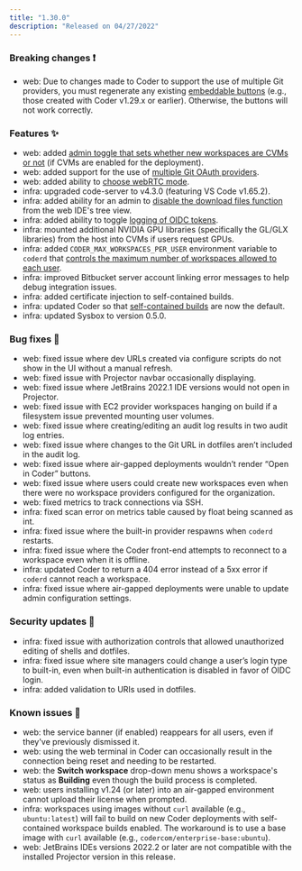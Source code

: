 ```yaml
---
title: "1.30.0"
description: "Released on 04/27/2022"
---
```


### Breaking changes ❗

- web: Due to changes made to Coder to support the use of multiple Git
  providers, you must regenerate any existing
  [embeddable buttons](../admin/templates.md#embeddable-button) (e.g., those
  created with Coder v1.29.x or earlier). Otherwise, the buttons will not work
  correctly.

### Features ✨

- web: added
  [admin toggle that sets whether new workspaces are CVMs or not](../admin/workspace-management/cvms/management.md#default-workspaces-to-cvms)
  (if CVMs are enabled for the deployment).
- web: added support for the use of
  [multiple Git OAuth providers](../admin/git.md).
- web: added ability to
  [choose webRTC mode](../workspaces/preferences.md#networking).
- infra: upgraded code-server to v4.3.0 (featuring VS Code v1.65.2).
- infra: added ability for an admin to
  [disable the download files function](../guides/admin/disable-downloads.md)
  from the web IDE's tree view.
- infra: added ability to toggle
  [logging of OIDC tokens](../admin/access-control/manage.md#logging).
- infra: mounted additional NVIDIA GPU libraries (specifically the GL/GLX
  libraries) from the host into CVMs if users request GPUs.
- infra: added `CODER_MAX_WORKSPACES_PER_USER` environment variable to `coderd`
  that
  [controls the maximum number of workspaces allowed to each user](../admin/workspace-management/limits.md).
- infra: improved Bitbucket server account linking error messages to help debug
  integration issues.
- infra: added certificate injection to self-contained builds.
- infra: updated Coder so that
  [self-contained builds](../admin/workspace-management/self-contained-builds.md)
  are now the default.
- infra: updated Sysbox to version 0.5.0.

### Bug fixes 🐛

- web: fixed issue where dev URLs created via configure scripts do not show in
  the UI without a manual refresh.
- web: fixed issue with Projector navbar occasionally displaying.
- web: fixed issue where JetBrains 2022.1 IDE versions would not open in
  Projector.
- web: fixed issue with EC2 provider workspaces hanging on build if a filesystem
  issue prevented mounting user volumes.
- web: fixed issue where creating/editing an audit log results in two audit log
  entries.
- web: fixed issue where changes to the Git URL in dotfiles aren’t included in
  the audit log.
- web: fixed issue where air-gapped deployments wouldn’t render “Open in Coder”
  buttons.
- web: fixed issue where users could create new workspaces even when there were
  no workspace providers configured for the organization.
- web: fixed metrics to track connections via SSH.
- infra: fixed scan error on metrics table caused by float being scanned as int.
- infra: fixed issue where the built-in provider respawns when `coderd`
  restarts.
- infra: fixed issue where the Coder front-end attempts to reconnect to a
  workspace even when it is offline.
- infra: updated Coder to return a 404 error instead of a 5xx error if `coderd`
  cannot reach a workspace.
- infra: fixed issue where air-gapped deployments were unable to update admin
  configuration settings.

### Security updates 🔐

- infra: fixed issue with authorization controls that allowed unauthorized
  editing of shells and dotfiles.
- infra: fixed issue where site managers could change a user’s login type to
  built-in, even when built-in authentication is disabled in favor of OIDC
  login.
- infra: added validation to URIs used in dotfiles.

### Known issues 🔧

- web: the service banner (if enabled) reappears for all users, even if they've
  previously dismissed it.
- web: using the web terminal in Coder can occasionally result in the connection
  being reset and needing to be restarted.
- web: the **Switch workspace** drop-down menu shows a workspace's status as
  **Building** even though the build process is completed.
- web: users installing v1.24 (or later) into an air-gapped environment cannot
  upload their license when prompted.
- infra: workspaces using images without `curl` available (e.g.,
  `ubuntu:latest`) will fail to build on new Coder deployments with
  self-contained workspace builds enabled. The workaround is to use a base image
  with `curl` available (e.g., `codercom/enterprise-base:ubuntu`).
- web: JetBrains IDEs versions 2022.2 or later are not compatible with the
  installed Projector version in this release.
